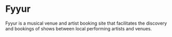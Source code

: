 # Fyyur
Fyyur is a musical venue and artist booking site that facilitates the discovery and bookings of shows between local performing artists and venues.
